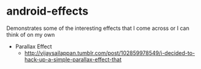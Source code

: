 android-effects
===============

Demonstrates some of the interesting effects that I come across or I can think of on my own

- Parallax Effect
  - http://vijaysailappan.tumblr.com/post/102859978549/i-decided-to-hack-up-a-simple-parallax-effect-that
